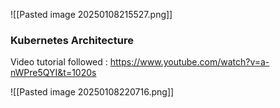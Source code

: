 ![[Pasted image 20250108215527.png]]

### Kubernetes Architecture 

Video tutorial followed  : https://www.youtube.com/watch?v=a-nWPre5QYI&t=1020s

![[Pasted image 20250108220716.png]]
   